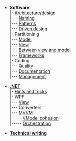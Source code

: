 - __Software__\
|- [Architecture/design](dev/design.md)\
|--- [Naming](dev/naming.md)\
|--- [Patterns](dev/code_patterns.md)\
|--- [Driven design](dev/tdd-ddd.md)\
|- Partitioninig\
|--- [Model](dev/software-parts/app_model.md)\
|--- [View](dev/software-parts/app_view.md)\
|--- [Between view and model](dev/software-parts/app_view-model.md)\
|--- [Frameworks](dev/software-parts/ext_modules.md)\
|- Coding\
|--- [Quality](dev/praxis/code_quality.md)\
|--- [Documentation](dev/praxis/code_docu.md)\
|--- [Management](dev/praxis/code_mngmnt.md) 

- [__.NET__](dev/.net)\
|- [Hints and tricks](dev/.net/+readme/cs_hints.md)\
|- WPF\
|--- [View](dev/.net/wpf/wpf-view.md)\
|--- Converters\
|--- [MVVM](dev/.net/wpf/mvvm)\
|----- [VModel cohesion](dev/.net/wpf/mvvm/model-vm_cohesion.md)\
|----- [Orchestration](dev/.net/wpf/mvvm/orchestration.md)

- [__Technical writing__](pencraft)

